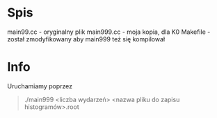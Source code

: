 # Spis

main99.cc - oryginalny plik
main999.cc - moja kopia, dla K0
Makefile - został zmodyfikowany aby main999 też się kompilował
# Info

Uruchamiamy poprzez
 >./main999 <liczba wydarzeń> <energia w GeV> <nazwa pliku do zapisu histogramów>.root

